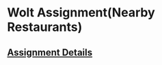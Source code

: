 # Wolt Assignment(Nearby Restaurants)
## [Assignment Details](https://c.smartrecruiters.com/sr-company-attachments-prod-aws-dc5/5f05b5736bbcbc0ff2f7e7f3/657b0397-6677-48c4-9dc0-02a998953fee?r=s3-eu-central-1)
